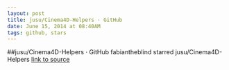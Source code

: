 ```yaml
---
layout: post
title: jusu/Cinema4D-Helpers · GitHub
date: June 15, 2014 at 08:40AM
tags: github, stars
---
```

##jusu/Cinema4D-Helpers · GitHub
fabiantheblind starred jusu/Cinema4D-Helpers
[link to source](http://ift.tt/1mYvYF9) 
